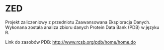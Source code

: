 # ZED
Projekt zaliczeniowy z przedniotu Zaawansowana Eksploracja Danych. Wykonana została analiza zbioru danych Protein Data Bank (PDB) w języku R.

Link do zasobów PDB:
http://www.rcsb.org/pdb/home/home.do


